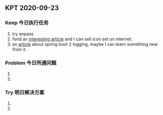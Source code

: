 ## KPT 2020-09-23

### Keep 今日执行任务
1. try enpass
2. fond an [interesting article](https://9to5mac.com/2020/09/22/make-ios-14-aesthetic-custom-app-icons/) and I can sell icon set on internet.
3. an [article](https://mp.weixin.qq.com/s/Cnieu8n-wkTyGbUd0WxG6g) about spring boot 2 logging, maybe I can learn something new from it.

### Problem 今日所遇问题
1. 
2. 

### Try 明日解决方案
1. 
2. 